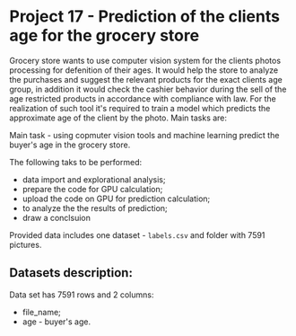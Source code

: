 # Project 17 - Prediction of the clients age for the grocery store

Grocery store wants to use computer vision system for the clients photos processing for defenition of their ages. It would help the store to analyze the purchases and suggest the relevant products for the exact clients age group, in addition it would check the cashier behavior during the sell of the age restricted products in accordance with compliance with law. For the realization of such tool it's required to train a model which predicts the approximate age of the client by the photo.
Main tasks are:

Main task - using copmuter vision tools and machine learning predict the buyer's age in the grocery store.

The following taks to be performed:

- data import and explorational analysis;
- prepare the code for GPU calculation;
- upload the code on GPU for prediction calculation;
- to analyze the the results of prediction;
- draw a conclsuion

Provided data includes one dataset - `labels.csv` and folder with 7591 pictures.

## Datasets description: 

Data set has 7591 rows and 2 columns:

- file_name;
- age  -  buyer's age.
